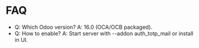 # FAQ

- Q: Which Odoo version? A: 16.0 (OCA/OCB packaged).
- Q: How to enable? A: Start server with --addon auth_totp_mail or install in UI.
